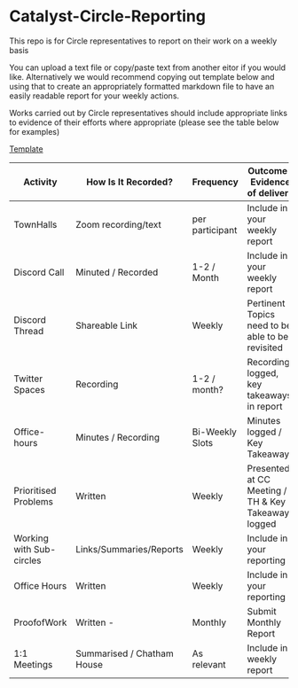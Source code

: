 # Catalyst-Circle-Reporting

This repo is for Circle representatives to report on their work on a weekly basis

You can upload a text file or copy/paste text from another eitor if you would like. Alternatively we would recommend copying out template below and using that to create an appropriately formatted markdown file to have an easily readable report for your weekly actions.

Works carried out by Circle representatives should include appropriate links to evidence of their efforts where appropriate (please see the table below for examples)

[Template](https://github.com/Cardano-Project-Catalyst-Community/Catalyst-Circle/blob/ee71b86fd5b36331eed95e0aa5bb4d3a1b684896/Catalyst-Circle-Reporting/Weekly-Reporting-Template.md)

|  Activity  |How Is It Recorded?| Frequency     |Outcome / Evidence of delivery|
|------------|-------------------|---------------|------------------------------|
|TownHalls   |Zoom recording/text|per participant|Include in your weekly report |
|Discord Call|Minuted / Recorded |1-2 / Month    |Include in your weekly report |
|Discord Thread|Shareable Link |Weekly|Pertinent Topics need to be able to be revisited|
|Twitter Spaces|Recording|1-2 / month?|Recording logged, key takeaways in report|
|Office-hours|Minutes / Recording|Bi-Weekly Slots|Minutes logged / Key Takeaways|
|Prioritised Problems|Written|Weekly|Presented at CC Meeting / TH & Key Takeaways logged|
|Working with Sub-circles|Links/Summaries/Reports|Weekly|Include in your reporting|
|Office Hours|Written|Weekly|Include in your reporting|
|ProofofWork |    Written       -|    Monthly    |     Submit Monthly Report    |
|1:1 Meetings|Summarised / Chatham House|As relevant|Include in weekly report|
